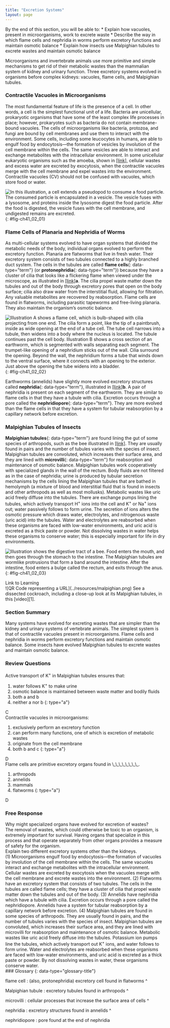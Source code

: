 ```yaml
---
title: "Excretion Systems"
layout: page
---
```



<div data-type="abstract" markdown="1">
By the end of this section, you will be able to:
* Explain how vacuoles, present in microorganisms, work to excrete waste
* Describe the way in which flame cells and nephridia in worms perform excretory functions and maintain osmotic balance
* Explain how insects use Malpighian tubules to excrete wastes and maintain osmotic balance

</div>

Microorganisms and invertebrate animals use more primitive and simple mechanisms to get rid of their metabolic wastes than the mammalian system of kidney and urinary function. Three excretory systems evolved in organisms before complex kidneys: vacuoles, flame cells, and Malpighian tubules.

### Contractile Vacuoles in Microorganisms

The most fundamental feature of life is the presence of a cell. In other words, a cell is the simplest functional unit of a life. Bacteria are unicellular, prokaryotic organisms that have some of the least complex life processes in place; however, prokaryotes such as bacteria do not contain membrane-bound vacuoles. The cells of microorganisms like bacteria, protozoa, and fungi are bound by cell membranes and use them to interact with the environment. Some cells, including some leucocytes in humans, are able to engulf food by endocytosis—the formation of vesicles by involution of the cell membrane within the cells. The same vesicles are able to interact and exchange metabolites with the intracellular environment. In some unicellular eukaryotic organisms such as the amoeba, shown in [\[link\]](#fig-ch41_02_01), cellular wastes and excess water are excreted by exocytosis, when the contractile vacuoles merge with the cell membrane and expel wastes into the environment. Contractile vacuoles (CV) should not be confused with vacuoles, which store food or water.

 ![In this illustration, a cell extends a pseudopod to consume a food particle. The consumed particle is encapsulated in a vesicle. The vesicle fuses with a lysosome, and proteins inside the lysosome digest the food particle. After the food is digested, the vesicle fuses with the cell membrane, and undigested remains are excreted.](../resources/Figure_41_02_01.jpg "Some unicellular organisms, such as the amoeba, ingest food by endocytosis. The food vesicle fuses with a lysosome, which digests the food. Waste is excreted by exocytosis."){: #fig-ch41_02_01}

### Flame Cells of Planaria and Nephridia of Worms

As multi-cellular systems evolved to have organ systems that divided the metabolic needs of the body, individual organs evolved to perform the excretory function. Planaria are flatworms that live in fresh water. Their excretory system consists of two tubules connected to a highly branched duct system. The cells in the tubules are called **flame cells**{: data-type="term"} (or **protonephridia**{: data-type="term"}) because they have a cluster of cilia that looks like a flickering flame when viewed under the microscope, as illustrated in [\[link\]](#fig-ch41_02_02)**a**. The cilia propel waste matter down the tubules and out of the body through excretory pores that open on the body surface; cilia also draw water from the interstitial fluid, allowing for filtration. Any valuable metabolites are recovered by reabsorption. Flame cells are found in flatworms, including parasitic tapeworms and free-living planaria. They also maintain the organism’s osmotic balance.

 ![Illustration A shows a flame cell, which is bulb-shaped with cilia projecting from one end. The cilia form a point, like the tip of a paintbrush, inside as wide opening at the end of a tube cell. The tube cell narrows into a tubule, then widens into a body where the nucleus is located. The tubule continues past the cell body. Illustration B shows a cross section of an earthworm, which is segmented with walls separating each segment. The trumpet-like opening of a nephridium sticks out of the wall. Cilia surround the opening. Beyond the wall, the nephridium forms a tube that winds down to the ventral surface, where it connects with an opening to the exterior. Just above the opening the tube widens into a bladder.](../resources/Figure_41_02_02.jpg "In the excretory system of the (a) planaria, cilia of flame cells propel waste through a tubule formed by a tube cell. Tubules are connected into branched structures that lead to pores located all along the sides of the body. The filtrate is secreted through these pores. In (b) annelids such as earthworms, nephridia filter fluid from the coelom, or body cavity. Beating cilia at the opening of the nephridium draw water from the coelom into a tubule. As the filtrate passes down the tubules, nutrients and other solutes are reabsorbed by capillaries. Filtered fluid containing nitrogenous and other wastes is stored in a bladder and then secreted through a pore in the side of the body."){: #fig-ch41_02_02}

Earthworms (annelids) have slightly more evolved excretory structures called **nephridia**{: data-type="term"}, illustrated in [\[link\]](#fig-ch41_02_02)**b**. A pair of nephridia is present on each segment of the earthworm. They are similar to flame cells in that they have a tubule with cilia. Excretion occurs through a pore called the **nephridiopore**{: data-type="term"}. They are more evolved than the flame cells in that they have a system for tubular reabsorption by a capillary network before excretion.

### Malpighian Tubules of Insects

**Malpighian tubules**{: data-type="term"} are found lining the gut of some species of arthropods, such as the bee illustrated in [\[link\]](#fig-ch41_02_03). They are usually found in pairs and the number of tubules varies with the species of insect. Malpighian tubules are convoluted, which increases their surface area, and they are lined with **microvilli**{: data-type="term"} for reabsorption and maintenance of osmotic balance. Malpighian tubules work cooperatively with specialized glands in the wall of the rectum. Body fluids are not filtered as in the case of nephridia; urine is produced by tubular secretion mechanisms by the cells lining the Malpighian tubules that are bathed in hemolymph (a mixture of blood and interstitial fluid that is found in insects and other arthropods as well as most mollusks). Metabolic wastes like uric acid freely diffuse into the tubules. There are exchange pumps lining the tubules, which actively transport H<sup>+</sup> ions into the cell and K<sup>+</sup> or Na<sup>+</sup> ions out; water passively follows to form urine. The secretion of ions alters the osmotic pressure which draws water, electrolytes, and nitrogenous waste (uric acid) into the tubules. Water and electrolytes are reabsorbed when these organisms are faced with low-water environments, and uric acid is excreted as a thick paste or powder. Not dissolving wastes in water helps these organisms to conserve water; this is especially important for life in dry environments.

 ![Illustration shows the digestive tract of a bee. Food enters the mouth, and then goes through the stomach to the intestine. The Malpighian tubules are wormlike protrusions that form a band around the intestine. After the intestine, food enters a bulge called the rectum, and exits through the anus.](../resources/Figure_41_02_03.jpg "Malpighian tubules of insects and other terrestrial arthropods remove nitrogenous wastes and other solutes from the hemolymph. Na+ and/or K+ ions are actively transported into the lumen of the tubules. Water then enters the tubules via osmosis, forming urine. The urine passes through the intestine, and into the rectum. There, nutrients diffuse back into the hemolymph. Na+ and/or K+ ions are pumped into the hemolymph, and water follows. The concentrated waste is then excreted."){: #fig-ch41_02_03}

<div data-type="note" data-has-label="true" class="interactive-embedded-reading" data-label="" markdown="1">
<div data-type="title">
Link to Learning
</div>
<span data-type="media" data-alt="QR Code representing a URL"> ![QR Code representing a URL](../resources/malpighian.png) </span>
See a dissected cockroach, including a close-up look at its Malpighian tubules, in this [video][1].

</div>

### Section Summary

Many systems have evolved for excreting wastes that are simpler than the kidney and urinary systems of vertebrate animals. The simplest system is that of contractile vacuoles present in microorganisms. Flame cells and nephridia in worms perform excretory functions and maintain osmotic balance. Some insects have evolved Malpighian tubules to excrete wastes and maintain osmotic balance.

### Review Questions

<div data-type="exercise">
<div data-type="problem" markdown="1">
Active transport of K<sup>+</sup> in Malpighian tubules ensures that:

1.  water follows K<sup>+</sup> to make urine
2.  osmotic balance is maintained between waste matter and bodily fluids
3.  both a and b
4.  neither a nor b
{: type="a"}

</div>
<div data-type="solution" markdown="1">
C

</div>
</div>

<div data-type="exercise">
<div data-type="problem" markdown="1">
Contractile vacuoles in microorganisms:

1.  exclusively perform an excretory function
2.  can perform many functions, one of which is excretion of metabolic wastes
3.  originate from the cell membrane
4.  both b and c
{: type="a"}

</div>
<div data-type="solution" markdown="1">
D

</div>
</div>

<div data-type="exercise">
<div data-type="problem" markdown="1">
Flame cells are primitive excretory organs found in \_\_\_\_\_\_\_\_.

1.  arthropods
2.  annelids
3.  mammals
4.  flatworms
{: type="a"}

</div>
<div data-type="solution" markdown="1">
D

</div>
</div>

### Free Response

<div data-type="exercise">
<div data-type="problem" markdown="1">
Why might specialized organs have evolved for excretion of wastes?

</div>
<div data-type="solution" markdown="1">
The removal of wastes, which could otherwise be toxic to an organism, is extremely important for survival. Having organs that specialize in this process and that operate separately from other organs provides a measure of safety for the organism.

</div>
</div>

<div data-type="exercise">
<div data-type="problem" markdown="1">
Explain two different excretory systems other than the kidneys.

</div>
<div data-type="solution" markdown="1">
(1) Microorganisms engulf food by endocytosis—the formation of vacuoles by involution of the cell membrane within the cells. The same vacuoles interact and exchange metabolites with the intracellular environment. Cellular wastes are excreted by exocytosis when the vacuoles merge with the cell membrane and excrete wastes into the environment. (2) Flatworms have an excretory system that consists of two tubules. The cells in the tubules are called flame cells; they have a cluster of cilia that propel waste matter down the tubules and out of the body. (3) Annelids have nephridia which have a tubule with cilia. Excretion occurs through a pore called the nephridiopore. Annelids have a system for tubular reabsorption by a capillary network before excretion. (4) Malpighian tubules are found in some species of arthropods. They are usually found in pairs, and the number of tubules varies with the species of insect. Malpighian tubules are convoluted, which increases their surface area, and they are lined with microvilli for reabsorption and maintenance of osmotic balance. Metabolic wastes like uric acid freely diffuse into the tubules. Potassium ion pumps line the tubules, which actively transport out K<sup>+</sup> ions, and water follows to form urine. Water and electrolytes are reabsorbed when these organisms are faced with low-water environments, and uric acid is excreted as a thick paste or powder. By not dissolving wastes in water, these organisms conserve water.

</div>
</div>

<div data-type="glossary" markdown="1">
### Glossary
{: data-type="glossary-title"}

flame cell
: (also, protonephridia) excretory cell found in flatworms
^

Malpighian tubule
: excretory tubules found in arthropods
^

microvilli
: cellular processes that increase the surface area of cells
^

nephridia
: excretory structures found in annelids
^

nephridiopore
: pore found at the end of nephridia

</div>



[1]: https://openstax.org/l/malpighian
